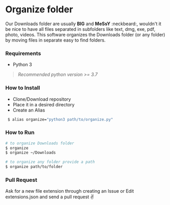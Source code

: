# Organize folder
Our Downloads folder are usually **BIG** and **MeSsY** :neckbeard:, wouldn't it be nice to have all files separated in subfolders like text, dmg, exe, pdf, photo, videos.
This software organizes the Downloads folder (or any folder) by moving files in separate easy to find folders.


### Requirements
* Python 3
 > *Recommended python version >= 3.7*


### How to Install
* Clone/Download repository
* Place it in a desired directory
* Create an Alias

```bash
 $ alias organize="python3 path/to/organize.py"
 ```

### How to Run

 ```bash
 # to organize Downloads folder
 $ organize
 $ organize ~/Downloads
 
 # to organize any folder provide a path
 $ organize path/to/folder
 ```

### Pull Request 
Ask for a new file extension through creating an Issue or
Edit extensions.json and send a pull request :v: